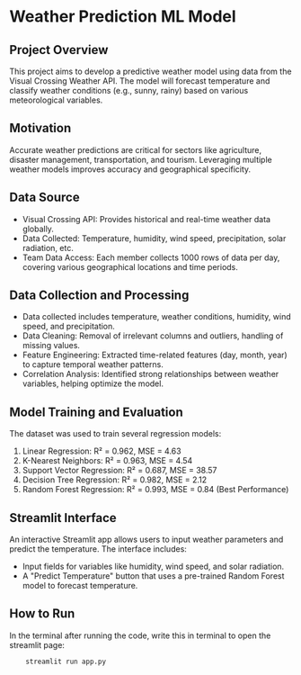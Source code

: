 # Weather Prediction ML Model
## Project Overview
This project aims to develop a predictive weather model using data from the Visual Crossing Weather API. The model will forecast temperature and classify weather conditions (e.g., sunny, rainy) based on various meteorological variables.
## Motivation
Accurate weather predictions are critical for sectors like agriculture, disaster management, transportation, and tourism. Leveraging multiple weather models improves accuracy and geographical specificity.
## Data Source
- Visual Crossing API: Provides historical and real-time weather data globally.
- Data Collected: Temperature, humidity, wind speed, precipitation, solar radiation, etc.
- Team Data Access: Each member collects 1000 rows of data per day, covering various geographical locations and time periods.
## Data Collection and Processing
- Data collected includes temperature, weather conditions, humidity, wind speed, and precipitation.
- Data Cleaning: Removal of irrelevant columns and outliers, handling of missing values.
- Feature Engineering: Extracted time-related features (day, month, year) to capture temporal weather patterns.
- Correlation Analysis: Identified strong relationships between weather variables, helping optimize the model.
## Model Training and Evaluation
The dataset was used to train several regression models:

1. Linear Regression: R² = 0.962, MSE = 4.63
2. K-Nearest Neighbors: R² = 0.963, MSE = 4.54
3. Support Vector Regression: R² = 0.687, MSE = 38.57
4. Decision Tree Regression: R² = 0.982, MSE = 2.12
5. Random Forest Regression: R² = 0.993, MSE = 0.84 (Best Performance)
## Streamlit Interface
An interactive Streamlit app allows users to input weather parameters and predict the temperature. The interface includes:
- Input fields for variables like humidity, wind speed, and solar radiation.
- A "Predict Temperature" button that uses a pre-trained Random Forest model to forecast temperature.
## How to Run
In the terminal after running the code, write this in terminal to open the streamlit page: 
```bash
    streamlit run app.py
```
